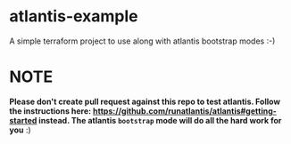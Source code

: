 # atlantis-example
A simple terraform project to use along with atlantis bootstrap modes :-)

# NOTE
**Please don't create pull request against this repo to test atlantis. Follow the instructions here: https://github.com/runatlantis/atlantis#getting-started instead. The atlantis `bootstrap` mode will do all the hard work for you** :)
